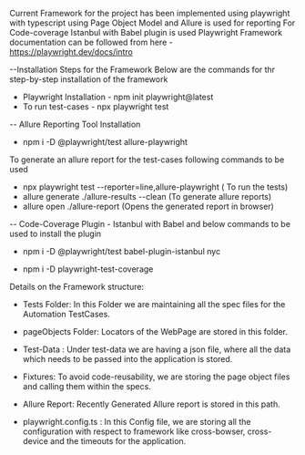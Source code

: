 Current Framework for the project has been implemented using playwright with typescript using Page Object Model and Allure is used for reporting 
For Code-coverage Istanbul with Babel plugin is used
Playwright Framework documentation can be followed from here - https://playwright.dev/docs/intro

--Installation Steps for the Framework
Below are the commands for thr step-by-step installation of the framework
- Playwright Installation -   npm init playwright@latest
- To run test-cases - npx playwright test

-- Allure Reporting Tool Installation 
- npm i -D @playwright/test allure-playwright

To generate an allure report for the test-cases following commands to be used
- npx playwright test --reporter=line,allure-playwright ( To run the tests)
- allure generate ./allure-results --clean (To generate allure reports)
- allure open ./allure-report (Opens the generated report in browser)

-- Code-Coverage Plugin - Istanbul with Babel and below commands to be used to install the plugin

- npm i -D @playwright/test babel-plugin-istanbul nyc

- npm i -D playwright-test-coverage

Details on the Framework structure:

- Tests Folder: In this Folder we are maintaining all the spec files for the Automation TestCases.

- pageObjects Folder: Locators of the WebPage are stored in this folder.

- Test-Data : Under test-data we are having a json file, where all the data which needs to be passed into the application is stored.

- Fixtures: To avoid code-reusability, we are storing the page object files and calling them within the specs.

-  Allure Report: Recently Generated Allure report is stored in this path.

-  playwright.config.ts : In this Config file, we are storing all the configuration with respect to framework like cross-bowser, cross-device and the timeouts for the application.

